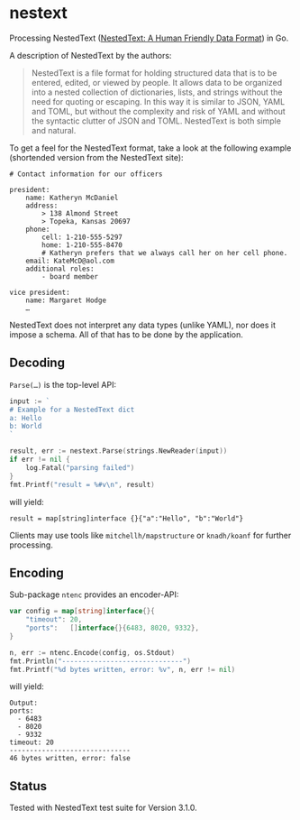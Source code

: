 # nestext
Processing NestedText ([NestedText: A Human Friendly Data Format](https://nestedtext.org/)) in Go.

A description of NestedText by the authors:

> NestedText is a file format for holding structured data that is to be entered, edited,
> or viewed by people. It allows data to be organized into a nested collection of dictionaries,
> lists, and strings without the need for quoting or escaping. In this way it is similar to JSON,
> YAML and TOML, but without the complexity and risk of YAML and without the syntactic clutter of
> JSON and TOML. NestedText is both simple and natural.

To get a feel for the NestedText format, take a look at the following example
(shortended version from the NestedText site):

```
# Contact information for our officers

president:
    name: Katheryn McDaniel
    address:
        > 138 Almond Street
        > Topeka, Kansas 20697
    phone:
        cell: 1-210-555-5297
        home: 1-210-555-8470
        # Katheryn prefers that we always call her on her cell phone.
    email: KateMcD@aol.com
    additional roles:
        - board member

vice president:
    name: Margaret Hodge
    …
```

NestedText does not interpret any data types (unlike YAML), nor does it impose a schema.
All of that has to be done by the application.

## Decoding

`Parse(…)` is the top-level API:
   
```go
input := `
# Example for a NestedText dict
a: Hello
b: World
`

result, err := nestext.Parse(strings.NewReader(input))
if err != nil {
    log.Fatal("parsing failed")
}
fmt.Printf("result = %#v\n", result)
```

will yield:

    result = map[string]interface {}{"a":"Hello", "b":"World"}

Clients may use tools like `mitchellh/mapstructure` or `knadh/koanf` for further processing.

## Encoding

Sub-package `ntenc` provides an encoder-API:

```go
var config = map[string]interface{}{
    "timeout": 20,
    "ports":   []interface{}{6483, 8020, 9332},
}

n, err := ntenc.Encode(config, os.Stdout)
fmt.Println("------------------------------")
fmt.Printf("%d bytes written, error: %v", n, err != nil)
```

will yield:

    Output:
    ports:
      - 6483
      - 8020
      - 9332
    timeout: 20
    ------------------------------
    46 bytes written, error: false

## Status

Tested with NestedText test suite for Version 3.1.0.
